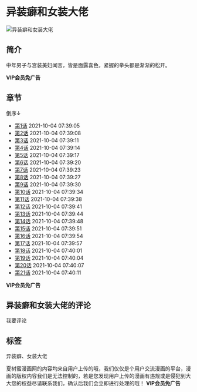 # 异装癖和女装大佬

![异装癖和女装大佬](http://123.77comic.com/storage/banner/8a3106319c2b81362b4e51b93644f36d.jpg)

## 简介

中年男子与宫装美妇闻言，皆是面露喜色，紧握的拳头都是渐渐的松开。

**VIP会员免广告**

## 章节

倒序↓

-   [第1话](https://123.77comic.com/chapter/2218/93469.html) 2021-10-04 07:39:05
-   [第2话](https://123.77comic.com/chapter/2218/93472.html) 2021-10-04 07:39:08
-   [第3话](https://123.77comic.com/chapter/2218/93474.html) 2021-10-04 07:39:11
-   [第4话](https://123.77comic.com/chapter/2218/93476.html) 2021-10-04 07:39:14
-   [第5话](https://123.77comic.com/chapter/2218/93478.html) 2021-10-04 07:39:17
-   [第6话](https://123.77comic.com/chapter/2218/93482.html) 2021-10-04 07:39:20
-   [第7话](https://123.77comic.com/chapter/2218/93484.html) 2021-10-04 07:39:23
-   [第8话](https://123.77comic.com/chapter/2218/93487.html) 2021-10-04 07:39:27
-   [第9话](https://123.77comic.com/chapter/2218/93490.html) 2021-10-04 07:39:30
-   [第10话](https://123.77comic.com/chapter/2218/93492.html) 2021-10-04 07:39:34
-   [第11话](https://123.77comic.com/chapter/2218/93495.html) 2021-10-04 07:39:38
-   [第12话](https://123.77comic.com/chapter/2218/93497.html) 2021-10-04 07:39:41
-   [第13话](https://123.77comic.com/chapter/2218/93499.html) 2021-10-04 07:39:44
-   [第14话](https://123.77comic.com/chapter/2218/93502.html) 2021-10-04 07:39:48
-   [第15话](https://123.77comic.com/chapter/2218/93504.html) 2021-10-04 07:39:51
-   [第16话](https://123.77comic.com/chapter/2218/93505.html) 2021-10-04 07:39:54
-   [第17话](https://123.77comic.com/chapter/2218/93507.html) 2021-10-04 07:39:57
-   [第18话](https://123.77comic.com/chapter/2218/93510.html) 2021-10-04 07:40:01
-   [第19话](https://123.77comic.com/chapter/2218/93512.html) 2021-10-04 07:40:04
-   [第20话](https://123.77comic.com/chapter/2218/93513.html) 2021-10-04 07:40:07
-   [第21话](https://123.77comic.com/chapter/2218/93515.html) 2021-10-04 07:40:11

**VIP会员免广告**

## 异装癖和女装大佬的评论

我要评论

## 标签

异装癖、女装大佬

夏树蜜漫画网的内容均来自用户上传的哦，我们仅仅是个用户交流漫画的平台，漫画的版权内容我们是无法控制的，若是您发现用户上传的漫画有违规或是侵犯到大大您的权益尽请联系我们，确认后我们会立即进行处理的哦！ **VIP会员免广告**